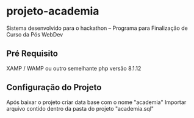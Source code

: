 # projeto-academia
Sistema desenvolvido para o hackathon – Programa para Finalização de Curso da Pós WebDev

## Pré Requisito
  XAMP / WAMP ou outro semelhante
  php versão 8.1.12


## Configuração do Projeto
  Após baixar o projeto criar data base com o nome "academia"
  Importar arquivo contido dentro da pasta do projeto "academia.sql"
